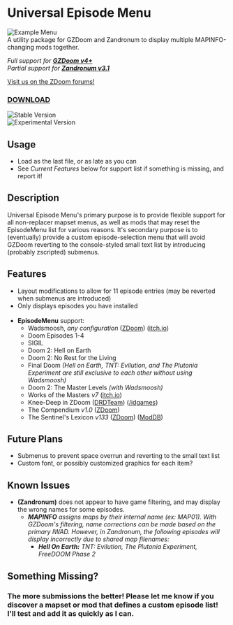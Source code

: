 # Universal Episode Menu

![Example Menu](https://i.imgur.com/3MPsi4Nl.png "Example Menu")  
A utility package for GZDoom and Zandronum to display multiple MAPINFO-changing mods together.

_Full support for **[GZDoom v4+](https://zdoom.org)**_  
_Partial support for **[Zandronum v3.1](https://zandronum.com)**_

[Visit us on the ZDoom forums!](https://forum.zdoom.org/viewtopic.php?f=43&t=74376)

### [DOWNLOAD](https://github.com/FelesNoctis/UniversalEpisodeMenu/releases "Download Link")  

![Stable Version](https://img.shields.io/github/v/release/FelesNoctis/UniversalEpisodeMenu?label=stable "Stable Version")  
![Experimental Version](https://img.shields.io/github/v/release/FelesNoctis/UniversalEpisodeMenu?include_prereleases&label=experimental "Experimental Version")

## Usage

- Load as the last file, or as late as you can
- See _Current Features_ below for support list if something is missing, and report it!

## Description

Universal Episode Menu's primary purpose is to provide flexible support for all non-replacer mapset menus, as well as mods that may reset the EpisodeMenu list for various reasons. It's secondary purpose is to (eventually) provide a custom episode-selection menu that will avoid GZDoom reverting to the console-styled small text list by introducing (probably zscripted) submenus.

## Features

- Layout modifications to allow for 11 episode entries (may be reverted when submenus are introduced)
- Only displays episodes you have installed  
&#10240;
- **EpisodeMenu** support:
  - Wadsmoosh, _any configuration_ ([ZDoom](https://forum.zdoom.org/viewtopic.php?t=52757)) ([itch.io](https://jp.itch.io/wadsmoosh))
  - Doom Episodes 1-4
  - SIGIL
  - Doom 2: Hell on Earth
  - Doom 2: No Rest for the Living
  - Final Doom _(Hell on Earth, TNT: Evilution, and The Plutonia Experiment are still exclusive to each other without using Wadsmoosh)_
  - Doom 2: The Master Levels _(with Wadsmoosh)_
  - Works of the Masters _v7_ ([itch.io](https://jp.itch.io/deluxe-master-levels))
  - Knee-Deep in ZDoom ([DRDTeam](https://kdizd.drdteam.org/intro.php)) ([/idgames](https://www.doomworld.com/idgames/levels/doom/Ports/megawads/kdizd_12))
  - The Compendium _v1.0_ ([ZDoom](https://forum.zdoom.org/viewtopic.php?t=61211))
  - The Sentinel's Lexicon _v133_ ([ZDoom](https://forum.zdoom.org/viewtopic.php?t=62724)) ([ModDB](https://www.moddb.com/mods/the-sentinels-lexicon))  

## Future Plans

- Submenus to prevent space overrun and reverting to the small text list
- Custom font, or possibly customized graphics for each item?

## Known Issues

- **(Zandronum)** does not appear to have game filtering, and may display the wrong names for some episodes.
  - _**MAPINFO** assigns maps by their internal name (ex: MAP01). With GZDoom's filtering, name corrections can be made based on the primary IWAD. However, in Zandronum, the following episodes will display incorrectly due to shared map filenames:_
    - _**Hell On Earth:** TNT: Evilution, The Plutonia Experiment, FreeDOOM Phase 2_

## Something Missing?

### The more submissions the better! Please let me know if you discover a mapset or mod that defines a custom episode list! I'll test and add it as quickly as I can.
